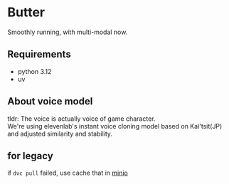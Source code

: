# Butter

Smoothly running, with multi-modal now.

## Requirements

- python 3.12
- uv

## About voice model

tldr: The voice is actually voice of game character.\
We're using elevenlab's instant voice cloning model based on Kal'tsit(JP) and adjusted similarity and stability.

## for legacy

if `dvc pull` failed, use cache that in [minio](https://minio.misile.xyz/noa/dvc.tar.xz)

